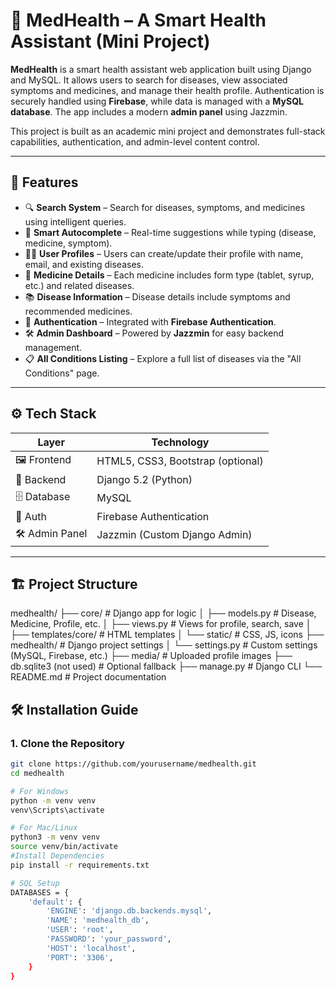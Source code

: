 # 🏥 MedHealth – A Smart Health Assistant (Mini Project)

**MedHealth** is a smart health assistant web application built using Django and MySQL. It allows users to search for diseases, view associated symptoms and medicines, and manage their health profile. Authentication is securely handled using **Firebase**, while data is managed with a **MySQL database**. The app includes a modern **admin panel** using Jazzmin.

This project is built as an academic mini project and demonstrates full-stack capabilities, authentication, and admin-level content control.

---

## 🚀 Features

- 🔍 **Search System** – Search for diseases, symptoms, and medicines using intelligent queries.
- 🧠 **Smart Autocomplete** – Real-time suggestions while typing (disease, medicine, symptom).
- 🧑‍⚕️ **User Profiles** – Users can create/update their profile with name, email, and existing diseases.
- 💊 **Medicine Details** – Each medicine includes form type (tablet, syrup, etc.) and related diseases.
- 📚 **Disease Information** – Disease details include symptoms and recommended medicines.
- 🔐 **Authentication** – Integrated with **Firebase Authentication**.
- 🛠️ **Admin Dashboard** – Powered by **Jazzmin** for easy backend management.
- 📋 **All Conditions Listing** – Explore a full list of diseases via the "All Conditions" page.

---

## ⚙️ Tech Stack

| Layer             | Technology                      |
|------------------|----------------------------------|
| 🖼️ Frontend       | HTML5, CSS3, Bootstrap (optional) |
| 🧠 Backend        | Django 5.2 (Python)              |
| 🗄️ Database       | MySQL                            |
| 🔐 Auth           | Firebase Authentication          |
| 🛠 Admin Panel    | Jazzmin (Custom Django Admin)    |

---

## 🏗️ Project Structure

medhealth/
├── core/ # Django app for logic
│ ├── models.py # Disease, Medicine, Profile, etc.
│ ├── views.py # Views for profile, search, save
│ ├── templates/core/ # HTML templates
│ └── static/ # CSS, JS, icons
├── medhealth/ # Django project settings
│ └── settings.py # Custom settings (MySQL, Firebase, etc.)
├── media/ # Uploaded profile images
├── db.sqlite3 (not used) # Optional fallback
├── manage.py # Django CLI
└── README.md # Project documentation




## 🛠️ Installation Guide

### 1. Clone the Repository

```bash
git clone https://github.com/yourusername/medhealth.git
cd medhealth

# For Windows
python -m venv venv
venv\Scripts\activate

# For Mac/Linux
python3 -m venv venv
source venv/bin/activate
#Install Dependencies
pip install -r requirements.txt

# SQL Setup
DATABASES = {
    'default': {
        'ENGINE': 'django.db.backends.mysql',
        'NAME': 'medhealth_db',
        'USER': 'root',
        'PASSWORD': 'your_password',
        'HOST': 'localhost',
        'PORT': '3306',
    }
}

